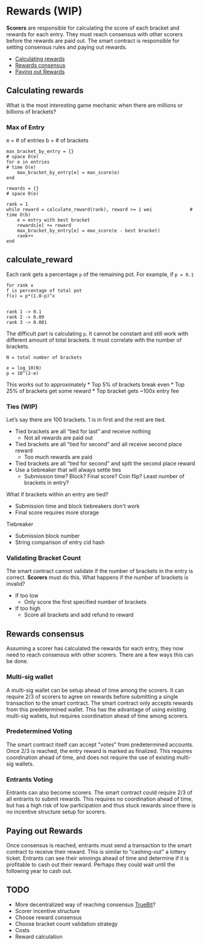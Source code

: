 # Rewards (WIP)
**Scorers** are responsible for calculating the score of each bracket and rewards for each entry. They must reach consensus with other scorers before the rewards are paid out. The smart contract is responsible for setting consensus rules and paying out rewards.

- [Calculating rewards](#calculating-rewards)
- [Rewards consensus](#rewards-consensus)
- [Paying out Rewards](#paying-out-rewards)

## Calculating rewards
What is the most interesting game mechanic when there are millions or billions of brackets?

### Max of Entry
e = # of entries
b = # of brackets

```
max_bracket_by_entry = {}												# space O(e)
for e in entries 														# time O(e)
	max_bracket_by_entry[e] = max_score(e)
end

rewards = {}															# space O(e)

rank = 1
while reward = calculate_reward(rank), reward >= 1 wei 				# time O(b)
	e = entry with best bracket
	rewards[e] += reward
	max_bracket_by_entry[e] = max_score(e - best bracket)
	rank++
end
```

## calculate_reward
Each rank gets a percentage `p` of the remaining pot. For example, if `p = 0.1`
```
for rank x
f is percentage of total pot
f(x) = p*(1.0-p)^x


rank 1 -> 0.1
rank 2 -> 0.09
rank 3 -> 0.081
```

The difficult part is calculating `p`. It cannot be constant and still work with different amount of total brackets. It must correlate with the number of brackets.
```
N = total number of brackets

e = log_10(N)
p = 10^(2-e)
```

This works out to approximately
	* Top 5% of brackets break even
	* Top 25% of brackets get some reward
	* Top bracket gets ~100x entry fee

### Ties (WIP)
Let’s say there are 100 brackets. 1 is in first and the rest are tied.
- Tied brackets are all “tied for last” and receive nothing
	- Not all rewards are paid out
- Tied brackets are all “tied for second” and all receive second place reward
	- Too much rewards are paid
- Tied brackets are all “tied for second” and split the second place reward
- Use a tiebreaker that will always settle ties
	- Submission time? Block? Final score? Coin flip? Least number of brackets in entry?

What if brackets within an entry are tied?
- Submission time and block tiebreakers don't work
- Final score requires more storage

Tiebreaker
- Submission block number
- String comparison of entry cid hash

### Validating Bracket Count
The smart contract cannot validate if the number of brackets in the entry is correct. **Scorers** must do this. What happens if the number of brackets is invalid?
- If too low
	- Only score the first specified number of brackets
- If too high
	- Score all brackets and add refund to reward

## Rewards consensus
Assuming a scorer has calculated the rewards for each entry, they now need to reach consensus with other scorers. There are a few ways this can be done.

### Multi-sig wallet
A multi-sig wallet can be setup ahead of time among the scorers. It can require 2/3 of scorers to agree on rewards before submitting a single transaction to the smart contract. The smart contract only accepts rewards from this predetermined wallet. This has the advantage of using existing multi-sig wallets, but requires coordination ahead of time among scorers.

### Predetermined Voting
The smart contract itself can accept "votes" from predetermined accounts. Once 2/3 is reached, the entry reward is marked as finalized. This requires coordination ahead of time, and does not require the use of existing multi-sig wallets.

### Entrants Voting
Entrants can also become scorers. The smart contract could require 2/3 of all entrants to submit rewards. This requires no coordination ahead of time, but has a high risk of low participation and thus stuck rewards since there is no incentive structure setup for scorers.

## Paying out Rewards
Once consensus is reached, entrants must send a transaction to the smart contract to receive their reward. This is similar to "cashing-out" a lottery ticket. Entrants can see their winnings ahead of time and determine if it is profitable to cash out their reward. Perhaps they could wait until the following year to cash out.

## TODO
 - More decentralized way of reaching consensus [TrueBit](https://truebit.io)?
 - Scorer incentive structure
 - Choose reward consensus
 - Choose bracket count validation strategy
 - Costs
 - Reward calculation
